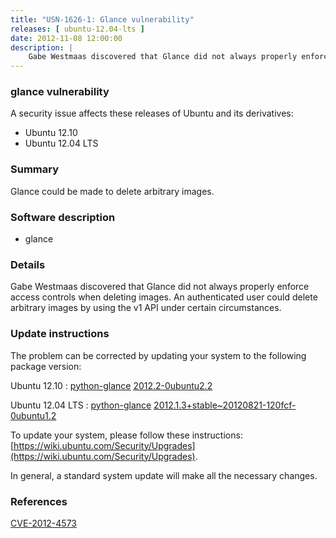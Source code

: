 ```yaml
---
title: "USN-1626-1: Glance vulnerability"
releases: [ ubuntu-12.04-lts ]
date: 2012-11-08 12:00:00
description: |
    Gabe Westmaas discovered that Glance did not always properly enforce access controls when deleting images. An authenticated user could delete arbitrary images by using the v1 API under certain circumstances. 
--- 
```

 
### glance vulnerability

A security issue affects these releases of Ubuntu and its derivatives:

* Ubuntu 12.10
* Ubuntu 12.04 LTS

### Summary

Glance could be made to delete arbitrary images. 

### Software description

* glance 

### Details

Gabe Westmaas discovered that Glance did not always properly enforce access controls when deleting images. An authenticated user could delete arbitrary images by using the v1 API under certain circumstances. 

### Update instructions

The problem can be corrected by updating your system to the following package version:

Ubuntu 12.10
 : [python-glance](https://launchpad.net/ubuntu/+source/glance) <span> [2012.2-0ubuntu2.2](https://launchpad.net/ubuntu/+source/glance/2012.2-0ubuntu2.2) </span> 

Ubuntu 12.04 LTS
 : [python-glance](https://launchpad.net/ubuntu/+source/glance) <span> [2012.1.3+stable~20120821-120fcf-0ubuntu1.2](https://launchpad.net/ubuntu/+source/glance/2012.1.3+stable~20120821-120fcf-0ubuntu1.2) </span> 

To update your system, please follow these instructions: [https://wiki.ubuntu.com/Security/Upgrades](https://wiki.ubuntu.com/Security/Upgrades).

In general, a standard system update will make all the necessary changes. 

### References

 [CVE-2012-4573](http://people.ubuntu.com/~ubuntu-security/cve/CVE-2012-4573)
 
